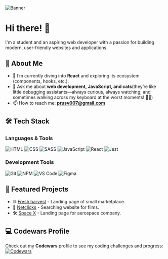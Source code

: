 ![Banner](https://camo.githubusercontent.com/4383279835f2c00361ab015d0ddbfd43cf261f3669eeb1343469860831686107/68747470733a2f2f36342e6d656469612e74756d626c722e636f6d2f36316434666561383966383665623463623561376536313664396364343833322f74756d626c725f6f77693235763675416f317234677369696f315f313238302e676966)

# Hi there! 👋

I'm a student and an aspiring web developer with a passion for building modern, user-friendly websites and applications.

## 🚀 About Me
- 🌱 I’m currently diving into **React** and exploring its ecosystem (components, hooks, etc.).
- 💬 Ask me about **web development, JavaScript, and cats**(they’re like little debugging assistants—always curious, always watching, and sometimes walking across my keyboard at the worst moments!  🐱‍💻)
- 📫 How to reach me: **prusv007@gmail.com**

## 🛠️ Tech Stack

### Languages & Tools
![HTML](https://img.shields.io/badge/HTML5-E34F26?style=for-the-badge&logo=html5&logoColor=white)
![CSS](https://img.shields.io/badge/CSS3-1572B6?style=for-the-badge&logo=css3&logoColor=white)
![SASS](https://img.shields.io/badge/SASS-CC6699?style=for-the-badge&logo=sass&logoColor=white)
![JavaScript](https://img.shields.io/badge/JavaScript-F7DF1E?style=for-the-badge&logo=javascript&logoColor=black)
![React](https://img.shields.io/badge/React-20232A?style=for-the-badge&logo=react&logoColor=61DAFB)
![Jest](https://img.shields.io/badge/Jest-C21325?style=for-the-badge&logo=jest&logoColor=white)

### Development Tools
![Git](https://img.shields.io/badge/Git-F05032?style=for-the-badge&logo=git&logoColor=white)
![NPM](https://img.shields.io/badge/NPM-CB3837?style=for-the-badge&logo=npm&logoColor=white)
![VS Code](https://img.shields.io/badge/VS_Code-007ACC?style=for-the-badge&logo=visual-studio-code&logoColor=white)
![Figma](https://img.shields.io/badge/Figma-F24E1E?style=for-the-badge&logo=figma&logoColor=white)

## 📂 Featured Projects
- 🌐 [Fresh harvest](https://github.com/PrusV/fresh-harvest) - Landing page of small marketplace.
- 🎨 [Netclicks](https://github.com/PrusV/fresh-harvest) - Searching website for films.
- 🛠️ [Space X](https://github.com/your-username/project-3) - Landing page for aerospace company.
## 💻 Codewars Profile
Check out my **Codewars** profile to see my coding challenges and progress:  
[![Codewars](https://www.codewars.com/users/Varus_JS/badges/small)](https://www.codewars.com/users/Varus_JS)




